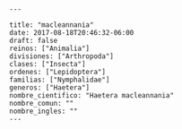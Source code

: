 
      ---

      title: "macleannania"
      date: 2017-08-18T20:46:32-06:00
      draft: false
      reinos: ["Animalia"]
      divisiones: ["Arthropoda"]
      clases: ["Insecta"]
      ordenes: ["Lepidoptera"]
      familias: ["Nymphalidae"]
      generos: ["Haetera"]
      nombre_cientifico: "Haetera macleannania"
      nombre_comun: ""
      nombre_ingles: ""
      ---

      